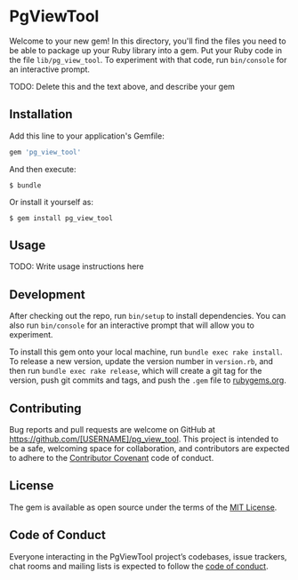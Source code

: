 # PgViewTool

Welcome to your new gem! In this directory, you'll find the files you need to be able to package up your Ruby library into a gem. Put your Ruby code in the file `lib/pg_view_tool`. To experiment with that code, run `bin/console` for an interactive prompt.

TODO: Delete this and the text above, and describe your gem

## Installation

Add this line to your application's Gemfile:

```ruby
gem 'pg_view_tool'
```

And then execute:

    $ bundle

Or install it yourself as:

    $ gem install pg_view_tool

## Usage

TODO: Write usage instructions here

## Development

After checking out the repo, run `bin/setup` to install dependencies. You can also run `bin/console` for an interactive prompt that will allow you to experiment.

To install this gem onto your local machine, run `bundle exec rake install`. To release a new version, update the version number in `version.rb`, and then run `bundle exec rake release`, which will create a git tag for the version, push git commits and tags, and push the `.gem` file to [rubygems.org](https://rubygems.org).

## Contributing

Bug reports and pull requests are welcome on GitHub at https://github.com/[USERNAME]/pg_view_tool. This project is intended to be a safe, welcoming space for collaboration, and contributors are expected to adhere to the [Contributor Covenant](http://contributor-covenant.org) code of conduct.

## License

The gem is available as open source under the terms of the [MIT License](https://opensource.org/licenses/MIT).

## Code of Conduct

Everyone interacting in the PgViewTool project’s codebases, issue trackers, chat rooms and mailing lists is expected to follow the [code of conduct](https://github.com/[USERNAME]/pg_view_tool/blob/master/CODE_OF_CONDUCT.md).
